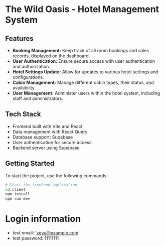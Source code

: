 # The Wild Oasis - Hotel Management System

## Features

- **Booking Management:** Keep track of all room bookings and sales records, displayed on the dashboard.
- **User Authentication:** Ensure secure access with user authentication and authorization.
- **Hotel Settings Update:** Allow for updates to various hotel settings and configurations.
- **Cabin Management:** Manage different cabin types, their status, and availability.
- **User Management:** Administer users within the hotel system, including staff and administrators.

## Tech Stack

- Frontend built with Vite and React
- Data management with React Query
- Database support: Supabase
- User authentication for secure access
- Backend server using Supabase

## Getting Started

To start the project, use the following commands:

```bash
# Start the frontend application
cd client
npm install
npm run dev


```
# Login information
- test email: 'zeyu@example.com'
- test password: 11111111
